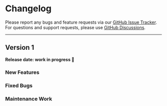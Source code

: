 # Changelog

Please report any bugs and feature requests via our
[GitHub Issue Tracker](https://github.com/McPringle/karla/issues).
For questions and support requests, please use
[GitHub Discussions](https://github.com/McPringle/karla/discussions).

---

## Version 1

**Release date: work in progress 🚧**

### New Features

### Fixed Bugs

### Maintenance Work
